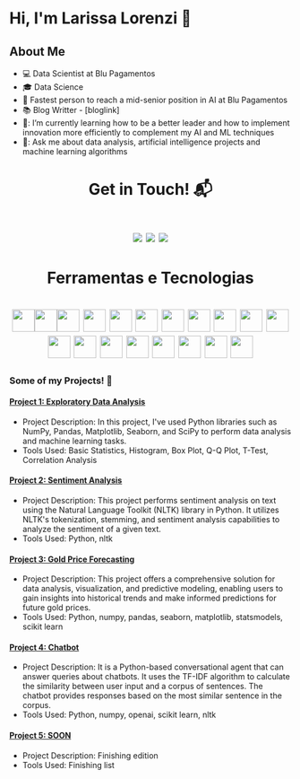 # Hi, I'm Larissa Lorenzi 👋

## About Me

- 💻 Data Scientist at Blu Pagamentos
- 🎓 Data Science
- 🚀 Fastest person to reach a mid-senior position in AI at Blu Pagamentos
- 📚 Blog Writter - [bloglink]
- 🌱: I’m currently learning how to be a better leader and how to implement innovation more efficiently to complement my AI and ML techniques
- 💬: Ask me about data analysis, artificial intelligence projects and machine learning algorithms

## <h1 align="center"> Get in Touch! 📬</h1>

<h1 align="center"> <div>
<a href="https://instagram.com/larissa.lorenzi" target="_blank"><img src="https://img.shields.io/badge/-Instagram-%23E4405F?style=for-the-badge&logo=instagram&logoColor=white" target="_blank"></a>
<a href = "mailto:lorenzilarissa@gmail.com"><img src="https://img.shields.io/badge/Gmail-D14836?style=for-the-badge&logo=gmail&logoColor=white" target="_blank"></a>
<a href="https://www.linkedin.com/in/larissalorenzi" target="_blank"><img src="https://img.shields.io/badge/-LinkedIn-%230077B5?style=for-the-badge&logo=linkedin&logoColor=white" target="_blank"></a>   
</div></h1>

## <h1 align="center"> Ferramentas e Tecnologias</h1>

<h1 align="center"> <img src="https://cdn.jsdelivr.net/gh/devicons/devicon/icons/python/python-original-wordmark.svg" width="40" height="40"/><img src="https://cdn.jsdelivr.net/gh/devicons/devicon/icons/postgresql/postgresql-original-wordmark.svg" width="40" height="40"/><img src="https://cdn.jsdelivr.net/gh/devicons/devicon/icons/mysql/mysql-original-wordmark.svg" width="40" height="40"/>
<img src="https://cdn.jsdelivr.net/gh/devicons/devicon/icons/r/r-original.svg" width="40" height="40"/>
<img src="https://cdn.jsdelivr.net/gh/devicons/devicon/icons/rstudio/rstudio-original.svg" width="40" height="40"/>
<img src="https://cdn.jsdelivr.net/gh/devicons/devicon/icons/amazonwebservices/amazonwebservices-original-wordmark.svg" width="40" height="40"/>
<img src="https://cdn.jsdelivr.net/gh/devicons/devicon/icons/docker/docker-original-wordmark.svg" width="40" height="40"/>
<img src="https://cdn.jsdelivr.net/gh/devicons/devicon/icons/git/git-original-wordmark.svg" width="40" height="40"/>
<img src="https://cdn.jsdelivr.net/gh/devicons/devicon/icons/github/github-original-wordmark.svg" width="40" height="40"/>
<img src="https://cdn.jsdelivr.net/gh/devicons/devicon/icons/vscode/vscode-original-wordmark.svg" width="40" height="40"/>
<img src="https://cdn.jsdelivr.net/gh/devicons/devicon/icons/pandas/pandas-original-wordmark.svg" width="40" height="40"/>
<img src="https://cdn.jsdelivr.net/gh/devicons/devicon/icons/numpy/numpy-original-wordmark.svg" width="40" height="40"/>
<img src="https://cdn.jsdelivr.net/gh/devicons/devicon/icons/jupyter/jupyter-original-wordmark.svg" width="40" height="40"/>
<img src="https://cdn.jsdelivr.net/gh/devicons/devicon/icons/anaconda/anaconda-original-wordmark.svg" width="40" height="40"/>  
<img src="https://cdn.jsdelivr.net/gh/devicons/devicon/icons/pytorch/pytorch-original-wordmark.svg" width="40" height="40"/>
<img src="https://cdn.jsdelivr.net/gh/devicons/devicon/icons/tensorflow/tensorflow-original-wordmark.svg" width="40" height="40"/>
<img src="https://cdn.jsdelivr.net/gh/devicons/devicon/icons/confluence/confluence-original-wordmark.svg" width="40" height="40"/>
<img src="https://cdn.jsdelivr.net/gh/devicons/devicon/icons/kaggle/kaggle-original-wordmark.svg" width="40" height="40"/>
<img src="https://cdn.jsdelivr.net/gh/devicons/devicon/icons/slack/slack-original-wordmark.svg" width="40" height="40"/></h1>
          

### Some of my Projects! 🎨

#### [Project 1: Exploratory Data Analysis](https://github.com/lorenzilarissa/exploratory-data-analysis)
- Project Description: In this project, I've used Python libraries such as NumPy, Pandas, Matplotlib, Seaborn, and SciPy to perform data analysis and machine learning tasks.
- Tools Used: Basic Statistics, Histogram, Box Plot, Q-Q Plot, T-Test, Correlation Analysis

#### [Project 2: Sentiment Analysis](https://github.com/lorenzilarissa/nltk-sentiment-analysis)
- Project Description: This project performs sentiment analysis on text using the Natural Language Toolkit (NLTK) library in Python. It utilizes NLTK's tokenization, stemming, and sentiment analysis capabilities to analyze the sentiment of a given text.
- Tools Used: Python, nltk

#### [Project 3: Gold Price Forecasting](https://github.com/lorenzilarissa/gold-price-forecasting)
- Project Description: This project offers a comprehensive solution for data analysis, visualization, and predictive modeling, enabling users to gain insights into historical trends and make informed predictions for future gold prices.
- Tools Used: Python, numpy, pandas, seaborn, matplotlib, statsmodels, scikit learn

#### [Project 4: Chatbot](https://github.com/lorenzilarissa/conversational-ai-chatbot)
- Project Description: It is a Python-based conversational agent that can answer queries about chatbots. It uses the TF-IDF algorithm to calculate the similarity between user input and a corpus of sentences. The chatbot provides responses based on the most similar sentence in the corpus.
- Tools Used: Python, numpy, openai, scikit learn, nltk

#### [Project 5: SOON]()
- Project Description: Finishing edition
- Tools Used: Finishing list
